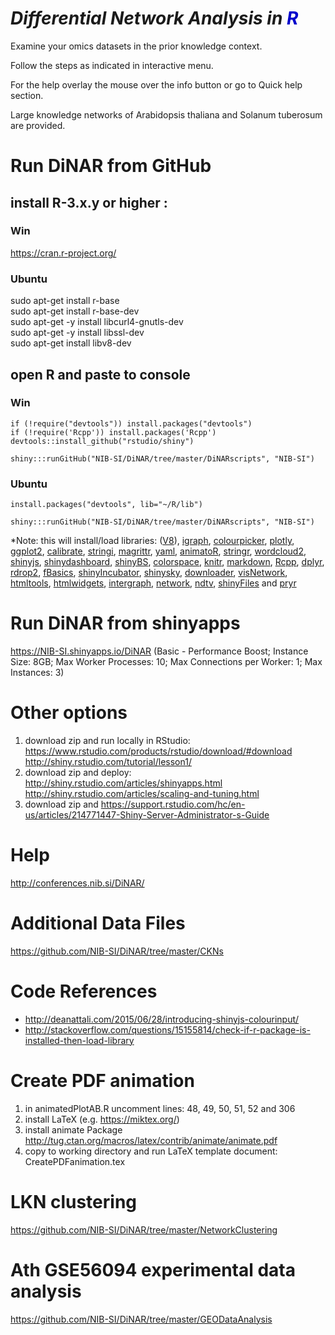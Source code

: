 <h1><i><b>Di</b>fferential <b>N</b>etwork <b>A</b>nalysis in <span style="color: #0000CC"><b>R</b></span></i></h1>

Examine your omics datasets in the prior knowledge context.

Follow the steps as indicated in interactive menu.

For the help overlay the mouse over the info button or go to Quick help section.

Large knowledge networks of Arabidopsis thaliana and Solanum tuberosum are provided.

 

# Run DiNAR from GitHub

## install R-3.x.y or higher :

### Win
https://cran.r-project.org/

### Ubuntu
sudo apt-get install r-base</br>
sudo apt-get install r-base-dev</br>
sudo apt-get -y install libcurl4-gnutls-dev</br>
sudo apt-get -y install libssl-dev</br>
sudo apt-get install libv8-dev</br>

## open R and paste to console

### Win

```{r}
if (!require("devtools")) install.packages("devtools")
if (!require('Rcpp')) install.packages('Rcpp')
devtools::install_github("rstudio/shiny")

shiny:::runGitHub("NIB-SI/DiNAR/tree/master/DiNARscripts", "NIB-SI")
```

### Ubuntu

```{r}
install.packages("devtools", lib="~/R/lib")

shiny:::runGitHub("NIB-SI/DiNAR/tree/master/DiNARscripts", "NIB-SI")
```

*Note: this will install/load libraries: (<a href="https://cran.r-project.org/web/packages/V8/">V8</a>), <a href="https://cran.r-project.org/web/packages/igraph/index.html">igraph</a>, <a href="https://cran.r-project.org/web/packages/colourpicker/index.html">colourpicker</a>, <a href="https://cran.r-project.org/web/packages/plotly/index.html">plotly</a>, <a href="https://cran.r-project.org/web/packages/ggplot2/index.html">ggplot2</a>, <a href="https://cran.r-project.org/web/packages/calibrate/index.html">calibrate</a>, <a href="https://cran.r-project.org/web/packages/stringi/index.html">stringi</a>, <a href="https://cran.r-project.org/web/packages/magrittr/index.html">magrittr</a>, <a href="https://cran.r-project.org/web/packages/yaml/index.html">yaml</a>, <a href="https://github.com/ablejec/animatoR/">animatoR</a>, <a href="https://cran.r-project.org/web/packages/stringr/index.html">stringr</a>, <a href="https://cran.r-project.org/web/packages/wordcloud2/index.html">wordcloud2</a>, <a href="https://cran.r-project.org/web/packages/shinyjs/index.html">shinyjs</a>, <a href="https://cran.r-project.org/web/packages/shinydashboard/index.html">shinydashboard</a>, <a href="https://cran.r-project.org/web/packages/shinyBS/index.html">shinyBS</a>, <a href="https://cran.r-project.org/web/packages/colorspace/index.html">colorspace</a>, <a href="https://cran.r-project.org/web/packages/knitr/index.html">knitr</a>, <a href="https://cran.r-project.org/web/packages/markdown/index.html">markdown</a>, <a href="https://cran.r-project.org/web/packages/Rcpp/index.html">Rcpp</a>, <a href="https://cran.r-project.org/web/packages/dplyr/index.html">dplyr</a>, <a href="https://cran.r-project.org/web/packages/rdrop2/index.html">rdrop2</a>, <a href="https://cran.r-project.org/web/packages/fBasics/index.html">fBasics</a>, <a href="https://github.com/rstudio/shiny-incubator">shinyIncubator</a>, <a href="https://github.com/AnalytixWare/ShinySky">shinysky</a>, <a href="https://cran.r-project.org/web/packages/downloader/index.html">downloader</a>, <a href="https://cran.r-project.org/web/packages/visNetwork/index.html">visNetwork</a>, <a href="https://cran.r-project.org/web/packages/htmltools/index.html">htmltools</a>, <a href="https://cran.r-project.org/web/packages/htmlwidgets/index.html">htmlwidgets</a>, <a href="https://cran.r-project.org/web/packages/intergraph/index.html">intergraph</a>, <a href="https://cran.r-project.org/web/packages/network/index.html">network</a>, <a href="https://cran.r-project.org/web/packages/ndtv/index.html">ndtv</a>, <a href="https://cran.r-project.org/web/packages/shinyFiles/index.html">shinyFiles</a> and <a href="https://cran.r-project.org/web/packages/pryr/index.html">pryr</a>


# Run DiNAR from shinyapps

https://NIB-SI.shinyapps.io/DiNAR (Basic - Performance Boost; Instance Size: 8GB; Max Worker Processes: 10; Max Connections per Worker: 1; Max Instances: 3)


# Other options
1. download zip and run locally in RStudio: https://www.rstudio.com/products/rstudio/download/#download http://shiny.rstudio.com/tutorial/lesson1/
2. download zip and deploy: http://shiny.rstudio.com/articles/shinyapps.html http://shiny.rstudio.com/articles/scaling-and-tuning.html
3. download zip and https://support.rstudio.com/hc/en-us/articles/214771447-Shiny-Server-Administrator-s-Guide


# Help

http://conferences.nib.si/DiNAR/


# Additional Data Files

https://github.com/NIB-SI/DiNAR/tree/master/CKNs


# Code References

* http://deanattali.com/2015/06/28/introducing-shinyjs-colourinput/
* http://stackoverflow.com/questions/15155814/check-if-r-package-is-installed-then-load-library


# Create PDF animation
1. in animatedPlotAB.R uncomment lines: 48, 49, 50, 51, 52 and 306
2. install LaTeX (e.g. https://miktex.org/)
3. install animate Package http://tug.ctan.org/macros/latex/contrib/animate/animate.pdf
4. copy to working directory and run LaTeX template document: CreatePDFanimation.tex


# LKN clustering
https://github.com/NIB-SI/DiNAR/tree/master/NetworkClustering


# Ath GSE56094 experimental data analysis
https://github.com/NIB-SI/DiNAR/tree/master/GEODataAnalysis


